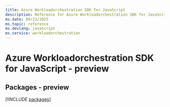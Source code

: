 ```yaml
---
title: Azure Workloadorchestration SDK for JavaScript
description: Reference for Azure Workloadorchestration SDK for JavaScript
ms.date: 09/23/2025
ms.topic: reference
ms.devlang: javascript
ms.service: workloadorchestration
---
```

# Azure Workloadorchestration SDK for JavaScript - preview
## Packages - preview
[!INCLUDE [packages](workloadorchestration-index.md)]